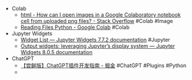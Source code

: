 - Colab
	- [html - How can I open images in a Google Colaboratory notebook cell from uploaded png files? - Stack Overflow](https://stackoverflow.com/questions/49478791/how-can-i-open-images-in-a-google-colaboratory-notebook-cell-from-uploaded-png-f) #Colab #Image
	- [Reading Files Python - Google Colab](https://colab.research.google.com/github/computationalcore/introduction-to-python/blob/master/notebooks/4-files/PY0101EN-4-1-ReadFile.ipynb) #Colab
- Jupyter Widgets
	- [Widget List — Jupyter Widgets 7.7.2 documentation](https://ipywidgets.readthedocs.io/en/7.x/examples/Widget%20List.html) #Jupyter
	- [Output widgets: leveraging Jupyter’s display system — Jupyter Widgets 8.0.5 documentation](https://ipywidgets.readthedocs.io/en/latest/examples/Output%20Widget.html)
- ChatGPT
	- [【尝鲜版】ChatGPT插件开发指南 - 掘金](https://juejin.cn/post/7214053344810074171) #ChatGPT #Plugins #Python
	-